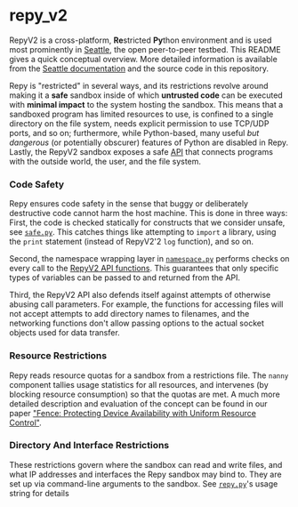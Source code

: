 # repy_v2

RepyV2 is a cross-platform, **Re**stricted **Py**thon environment and
is used most prominently in
[Seattle](https://github.com/SeattleTestbed), the open peer-to-peer
testbed. This README gives a quick conceptual overview. More detailed
information is available from the
[Seattle documentation](https://github.com/SeattleTestbed/docs/blob/master/UnderstandingSeattle/README.md)
and the source code in this repository.

Repy is "restricted" in several ways, and its restrictions revolve around
making it a **safe** sandbox inside of which **untrusted code** can be
executed with **minimal impact** to the system hosting the sandbox.
This means that a sandboxed program has limited resources to use,
is confined to a single directory on the file system, needs
explicit permission to use TCP/UDP ports, and so on; furthermore,
while Python-based, many useful *but dangerous* (or potentially
obscurer) features of Python are disabled in Repy. Lastly, the
RepyV2 sandbox exposes a safe [API](https://github.com/SeattleTestbed/docs/blob/master/Programming/RepyV2API.md)
that connects programs with the outside world, the user, and the
file system.



### Code Safety

Repy ensures code safety in the sense that buggy or deliberately destructive
code cannot harm the host machine. This is done in three ways: First, the code
is checked statically for constructs that we consider unsafe, see
[`safe.py`](https://github.com/SeattleTestbed/repy_v2/blob/master/safe.py).
This catches things like attempting to `import` a library, using the `print`
statement (instead of RepyV2'2 `log` function), and so on.

Second, the namespace wrapping layer in
[`namespace.py`](https://github.com/SeattleTestbed/repy_v2/blob/master/namespace.py)
performs checks on every call to the
[RepyV2 API functions](https://github.com/SeattleTestbed/docs/blob/master/Programming/RepyV2API.md).
This guarantees that only specific types of variables can be passed to and
returned from the API.

Third, the RepyV2 API also defends itself against attempts of otherwise abusing
call parameters. For example, the functions for accessing files will not accept
attempts to add directory names to filenames, and the networking functions
don't allow passing options to the actual socket objects used for data transfer.



### Resource Restrictions

Repy reads resource quotas for a sandbox from a restrictions file. The `nanny`
component tallies usage statistics for all resources, and intervenes (by
blocking resource consumption) so that the quotas are met.
A much more detailed description and evaluation of the concept can be found
in our paper
["Fence: Protecting Device Availability with Uniform Resource Control"](https://ssl.engineering.nyu.edu/papers/li-usenix-fence-2015.pdf).



### Directory And Interface Restrictions

These restrictions govern where the sandbox can read and write files,
and what IP addresses and interfaces the Repy sandbox may bind to.
They are set up via command-line arguments to the sandbox. See
[`repy.py`](https://github.com/SeattleTestbed/repy_v2/blob/master/repy.py)'s
usage string for details
